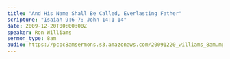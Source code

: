 ```yaml
---
title: "And His Name Shall Be Called, Everlasting Father"
scripture: "Isaiah 9:6-7; John 14:1-14"
date: 2009-12-20T00:00:00Z
speaker: Ron Williams
sermon_type: 8am
audio: https://pcpc8amsermons.s3.amazonaws.com/20091220_williams_8am.mp3 
---
```



